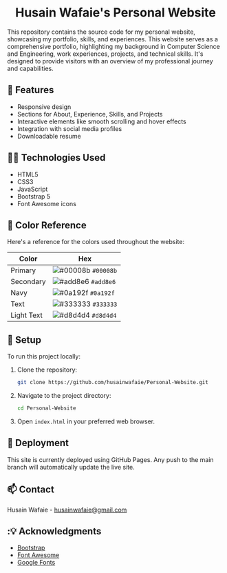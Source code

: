 # <h1 align="center"> Husain Wafaie's Personal Website </h1>

This repository contains the source code for my personal website, showcasing my portfolio, skills, and experiences. This website serves as a comprehensive portfolio, highlighting my background in Computer Science and Engineering, work experiences, projects, and technical skills. It's designed to provide visitors with an overview of my professional journey and capabilities.

## 🌟 Features

- Responsive design
- Sections for About, Experience, Skills, and Projects
- Interactive elements like smooth scrolling and hover effects
- Integration with social media profiles
- Downloadable resume

## 👨‍💻 Technologies Used

- HTML5
- CSS3
- JavaScript
- Bootstrap 5
- Font Awesome icons

##  🎨 Color Reference

Here's a reference for the colors used throughout the website:

| Color         | Hex                                                                |
| ------------- | ------------------------------------------------------------------ |
| Primary       | ![#00008b](https://via.placeholder.com/10/00008b?text=+) `#00008b` |
| Secondary     | ![#add8e6](https://via.placeholder.com/10/add8e6?text=+) `#add8e6` |
| Navy        | ![#0a192f](https://via.placeholder.com/10/0a192f?text=+) `#0a192f` |
| Text          | ![#333333](https://via.placeholder.com/10/333333?text=+) `#333333` |
| Light Text    | ![#d8d4d4](https://via.placeholder.com/10/d8d4d4?text=+) `#d8d4d4` |

## 🚜 Setup

To run this project locally:

1. Clone the repository:
   ```bash
   git clone https://github.com/husainwafaie/Personal-Website.git
   ```
2. Navigate to the project directory:
   ```bash
   cd Personal-Website
   ```
3. Open `index.html` in your preferred web browser.

## 🚀 Deployment

This site is currently deployed using GitHub Pages. Any push to the main branch will automatically update the live site.


## 📫 Contact

Husain Wafaie - [husainwafaie@gmail.com](mailto:husainwafaie@gmail.com)

## :💡 Acknowledgments

- [Bootstrap](https://getbootstrap.com/)
- [Font Awesome](https://fontawesome.com/)
- [Google Fonts](https://fonts.google.com/)
